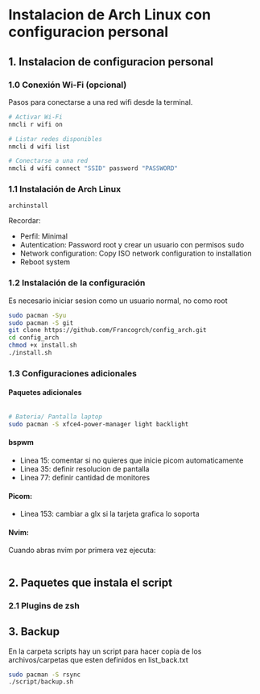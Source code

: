 # Instalacion de Arch Linux con configuracion personal

## 1. Instalacion de configuracion personal

### 1.0 Conexión Wi-Fi (**opcional**)

Pasos para conectarse a una red wifi desde la terminal.

```bash
# Activar Wi-Fi
nmcli r wifi on

# Listar redes disponibles
nmcli d wifi list

# Conectarse a una red
nmcli d wifi connect "SSID" password "PASSWORD"
```

### 1.1 Instalación de Arch Linux

    archinstall

Recordar:

- Perfil: Minimal
- Autentication: Password root y crear un usuario con permisos sudo
- Network configuration: Copy ISO network configuration to installation
- Reboot system

### 1.2 Instalación de la configuración

Es necesario iniciar sesion como un usuario normal, no como root

```bash
sudo pacman -Syu
sudo pacman -S git
git clone https://github.com/Francogrch/config_arch.git
cd config_arch
chmod +x install.sh
./install.sh
```

### 1.3 Configuraciones adicionales

#### Paquetes adicionales

```bash

# Bateria/ Pantalla laptop
sudo pacman -S xfce4-power-manager light backlight
```

#### bspwm

- Linea 15: comentar si no quieres que inicie picom automaticamente
- Linea 35: definir resolucion de pantalla
- Linea 77: definir cantidad de monitores

#### Picom:

- Linea 153: cambiar a glx si la tarjeta grafica lo soporta

#### Nvim:

Cuando abras nvim por primera vez ejecuta:

```bash

```

## 2. Paquetes que instala el script

### 2.1 Plugins de zsh

## 3. Backup

En la carpeta scripts hay un script para hacer copia de los archivos/carpetas que esten definidos en list_back.txt

```bash
sudo pacman -S rsync
./script/backup.sh
```
